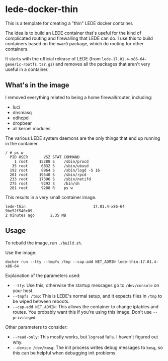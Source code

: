 # lede-docker-thin

This is a template for creating a "thin" LEDE docker container.

The idea is to build an LEDE container that's useful for the kind of
complicated routing and firewalling that LEDE can do. I use this to build
containers based on the `mwan3` package, which do routing for other containers.

It starts with the official release of LEDE (from
`lede-17.01.4-x86-64-generic-rootfs.tar.gz`) and removes all the packages that
aren't very useful in a container.

## What's in the image

I removed everything related to being a home firewall/router, including:

* luci
* dnsmasq
* odhcpd
* dropbear
* all kernel modules

The various LEDE system daemons are the only things that end up running in
the container.

```
/ # ps w
  PID USER       VSZ STAT COMMAND
    1 root     15288 S    /sbin/procd
   35 root      6832 S    /sbin/ubusd
  192 root      8964 S    /sbin/logd -S 16
  201 root     19540 S    /sbin/rpcd
  233 root     17396 S    /sbin/netifd
  275 root      9292 S    /bin/sh
  281 root      9288 R    ps w
```

This results in a very small container image.

```
lede-thin                              17.01.4-x86-64      9be52f540c89
2 minutes ago       2.35 MB
```

## Usage

To rebuild the image, run `./build.sh`.

Use the image:

```
docker run --tty --tmpfs /tmp --cap-add NET_ADMIN lede-thin:17.01.4-x86-64
```

Explanation of the parameters used:

* `--tty`: Use this, otherwise the startup messages go to `/dev/console` on
  your host.
* `--tmpfs /tmp`: This is LEDE's normal setup, and it expects files in
  `/tmp` to be wiped between reboots.
* `--cap-add NET_ADMIN`: This allows the container to change iptables and
  routes. You probably want this if you're using this image. Don't use
  `--privileged`.

Other parameters to consider:

* `--read-only`: This mostly works, but `logread` fails. I haven't figured out
  why.
* `--device /dev/kmsg`: The init process writes debug messages to `kmsg`, so
  this can be helpful when debugging init problems.
